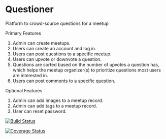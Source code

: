 # Questioner
Platform to crowd-source questions for a meetup

Primary Features 
1. Admin can create meetups. 
2. Users can create an account and log in. 
3. Users can post questions to a specific meetup. 
4. Users can upvote or downvote a question. 
5. Questions are sorted based on the number of upvotes a question has, which helps the meetup organizer(s) to prioritize questions most users are interested in.
6. Users can post comments to a specific question. 

Optional Features 
1. Admin can add images to a meetup record. 
2. Admin can add tags to a meetup record. 
3. User can reset password. 
 
  [![Build Status](https://travis-ci.org/da-tinker/questioner.svg?branch=develop)](https://travis-ci.org/da-tinker/questioner)

[![Coverage Status](https://coveralls.io/repos/github/da-tinker/questioner/badge.svg?branch=develop)](https://coveralls.io/github/da-tinker/questioner?branch=develop)